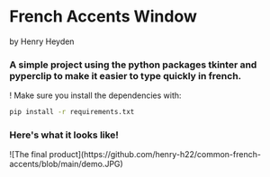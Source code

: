 <h1>
  French Accents Window</h1> by Henry Heyden

<h3>
  A simple project using the python packages tkinter and pyperclip to make it easier to type quickly in french. </h3>

! Make sure you install the dependencies with:
```bash
pip install -r requirements.txt
```

<h3>Here's what it looks like!</h3>
![The final product](https://github.com/henry-h22/common-french-accents/blob/main/demo.JPG)
